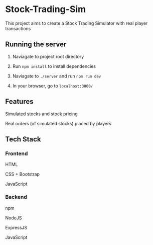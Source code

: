 # Stock-Trading-Sim

This project aims to create a Stock Trading Simulator with real player transactions

## Running the server

1. Naviagate to project root directory

2. Run `npm install` to install dependencies

3. Naviagate to `./server` and run `npm run dev`

4. In your browser, go to `localhost:3000/`

## Features

Simulated stocks and stock pricing

Real orders (of simulated stocks) placed by players

## Tech Stack

### Frontend

HTML

CSS + Bootstrap

JavaScript

### Backend

npm

NodeJS

ExpressJS

JavaScript
